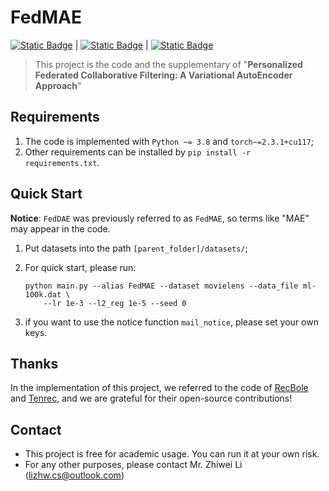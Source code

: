# FedMAE


[![Static Badge](https://img.shields.io/badge/AAAI-XXXX-red?style=plastic&logo=AAAI&labelColor=%2386C166&color=grey)](https://iclr.cc/virtual/2024/poster/17446) | 
[![Static Badge](https://img.shields.io/badge/OpenReview-FedDAE-red?style=plastic&logo=OpenReivew&labelColor=%23FCFAF2&color=grey)](https://openreview.net/forum?id=Z91eH3ajOr) | 
[![Static Badge](https://img.shields.io/badge/arxiv-2408.08931-red?style=plastic&logo=arxiv&logoColor=white&labelColor=%23C73E3A&color=grey)](https://arxiv.org/abs/2408.08931)

> This project is the code and the supplementary of "**Personalized Federated Collaborative Filtering: A Variational AutoEncoder Approach**"

## Requirements

1. The code is implemented with `Python ~= 3.8` and `torch~=2.3.1+cu117`;
2. Other requirements can be installed by `pip install -r requirements.txt`.

## Quick Start

**Notice**: `FedDAE` was previously referred to as `FedMAE`, so terms like "MAE" may appear in the code.

1. Put datasets into the path `[parent_folder]/datasets/`;

2. For quick start, please run:
    ``````
    python main.py --alias FedMAE --dataset movielens --data_file ml-100k.dat \
        --lr 1e-3 --l2_reg 1e-5 --seed 0
    ``````

3. if you want to use the notice function `mail_notice`, please set your own keys.

## Thanks

In the implementation of this project, we referred to the code of [RecBole](https://github.com/RUCAIBox/RecBole) and [Tenrec](https://github.com/yuangh-x/2022-NIPS-Tenrec?tab=readme-ov-file), and we are grateful for their open-source contributions!



## Contact

- This project is free for academic usage. You can run it at your own risk.
- For any other purposes, please contact Mr. Zhiwei Li ([lizhw.cs@outlook.com](mailto:lizhw.cs@outlook.com))